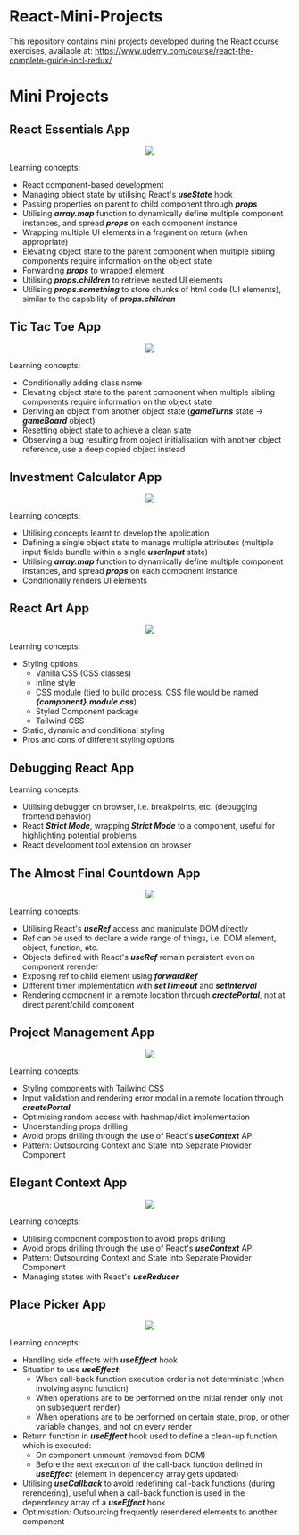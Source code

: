 # React-Mini-Projects
This repository contains mini projects developed during the React course exercises, available at: https://www.udemy.com/course/react-the-complete-guide-incl-redux/

# Mini Projects
## React Essentials App

<p align="center">
 <img src="https://github.com/leongjinghao/React-Mini-Projects/assets/73938217/1814a13d-e82f-4e62-b9a4-c16464181e25">
</p>

Learning concepts:
- React component-based development
- Managing object state by utilising React's **_useState_** hook
- Passing properties on parent to child component through **_props_**
- Utilising **_array.map_** function to dynamically define multiple component instances, and spread **_props_** on each component instance
- Wrapping multiple UI elements in a fragment on return (when appropriate)
- Elevating object state to the parent component when multiple sibling components require information on the object state
- Forwarding **_props_** to wrapped element
- Utilising **_props.children_** to retrieve nested UI elements
- Utilising **_props.something_** to store chunks of html code (UI elements), similar to the capability of **_props.children_**

## Tic Tac Toe App

<p align="center">
 <img src="https://github.com/leongjinghao/React-Mini-Projects/assets/73938217/fbbbed05-42e3-490f-98d2-ee10084776bf">
</p>

Learning concepts:
- Conditionally adding class name
- Elevating object state to the parent component when multiple sibling components require information on the object state
- Deriving an object from another object state (**_gameTurns_** state -> **_gameBoard_** object)
- Resetting object state to achieve a clean slate
- Observing a bug resulting from object initialisation with another object reference, use a deep copied object instead

## Investment Calculator App

<p align="center">
 <img src="https://github.com/leongjinghao/React-Mini-Projects/assets/73938217/f0235b6e-221e-4909-bdee-db2c6a5f7d50">
</p>

Learning concepts:
- Utilising concepts learnt to develop the application
- Defining a single object state to manage multiple attributes (multiple input fields bundle within a single **_userInput_** state)
- Utilising **_array.map_** function to dynamically define multiple component instances, and spread **_props_** on each component instance
- Conditionally renders UI elements

## React Art App

<p align="center">
 <img src="https://github.com/leongjinghao/React-Mini-Projects/assets/73938217/9f9e65cd-0d41-455f-8199-12c38beb2dbc">
</p>

Learning concepts:
- Styling options:
  - Vanilla CSS (CSS classes)
  - Inline style
  - CSS module (tied to build process, CSS file would be named **_{component}.module.css_**)
  - Styled Component package
  - Tailwind CSS
- Static, dynamic and conditional styling
- Pros and cons of different styling options

## Debugging React App

Learning concepts:
- Utilising debugger on browser, i.e. breakpoints, etc. (debugging frontend behavior)
- React **_Strict Mode_**, wrapping **_Strict Mode_** to a component, useful for highlighting potential problems
- React development tool extension on browser

## The Almost Final Countdown App

<p align="center">
 <img src="https://github.com/leongjinghao/React-Mini-Projects/assets/73938217/1b22b738-cd21-4501-9800-50b795b9d927">
</p>

Learning concepts:
- Utilising React's **_useRef_** access and manipulate DOM directly
- Ref can be used to declare a wide range of things, i.e. DOM element, object, function, etc.
- Objects defined with React's **_useRef_** remain persistent even on component rerender
- Exposing ref to child element using **_forwardRef_**
- Different timer implementation with **_setTimeout_** and **_setInterval_**
- Rendering component in a remote location through **_createPortal_**, not at direct parent/child component

## Project Management App

<p align="center">
 <img src="https://github.com/leongjinghao/React-Mini-Projects/assets/73938217/d4b7e308-5a4c-4e2f-aed7-ae9224f82781">
</p>

Learning concepts:
- Styling components with Tailwind CSS
- Input validation and rendering error modal in a remote location through **_createPortal_**
- Optimising random access with hashmap/dict implementation
- Understanding props drilling
- Avoid props drilling through the use of React's **_useContext_** API
- Pattern: Outsourcing Context and State Into Separate Provider Component

## Elegant Context App

<p align="center">
 <img src="https://github.com/leongjinghao/React-Mini-Projects/assets/73938217/c6f3df62-d176-4c45-a592-d61901887293">
</p>

Learning concepts:
- Utilising component composition to avoid props drilling
- Avoid props drilling through the use of React's **_useContext_** API
- Pattern: Outsourcing Context and State Into Separate Provider Component
- Managing states with React's **_useReducer_**

## Place Picker App

<p align="center">
 <img src="https://github.com/leongjinghao/React-Mini-Projects/assets/73938217/43d65bbc-cb01-40c0-8c3b-256c42653639">
</p>

Learning concepts:
- Handling side effects with **_useEffect_** hook
- Situation to use **_useEffect_**:
  - When call-back function execution order is not deterministic (when involving async function)
  - When operations are to be performed on the initial render only (not on subsequent render)
  - When operations are to be performed on certain state, prop, or other variable changes, and not on every render
- Return function in **_useEffect_** hook used to define a clean-up function, which is executed:
  - On component unmount (removed from DOM)
  - Before the next execution of the call-back function defined in **_useEffect_** (element in dependency array gets updated)
- Utilising **_useCallback_** to avoid redefining call-back functions (during rerendering), useful when a call-back function is used in the dependency array of a **_useEffect_** hook
- Optimisation: Outsourcing frequently rerendered elements to another component
